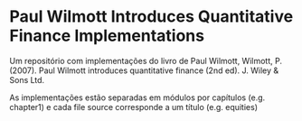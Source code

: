 # Paul Wilmott Introduces Quantitative Finance Implementations
Um repositório com implementações do livro de Paul Wilmott, 
Wilmott, P. (2007). Paul Wilmott introduces quantitative finance (2nd ed). J. Wiley & Sons Ltd.

As implementações estão separadas em módulos por capítulos (e.g. chapter1) 
e cada file source corresponde a um título (e.g. equities)

